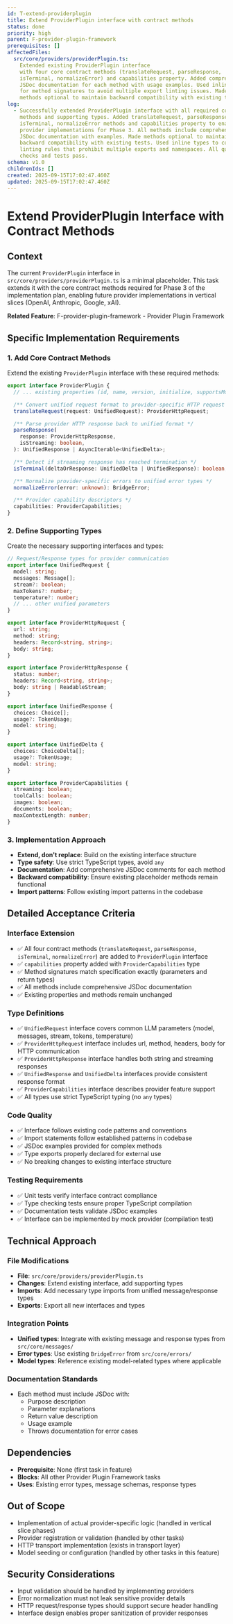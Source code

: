 ```yaml
---
id: T-extend-providerplugin
title: Extend ProviderPlugin interface with contract methods
status: done
priority: high
parent: F-provider-plugin-framework
prerequisites: []
affectedFiles:
  src/core/providers/providerPlugin.ts:
    Extended existing ProviderPlugin interface
    with four core contract methods (translateRequest, parseResponse,
    isTerminal, normalizeError) and capabilities property. Added comprehensive
    JSDoc documentation for each method with usage examples. Used inline types
    for method signatures to avoid multiple export linting issues. Made all new
    methods optional to maintain backward compatibility with existing test code.
log:
  - Successfully extended ProviderPlugin interface with all required contract
    methods and supporting types. Added translateRequest, parseResponse,
    isTerminal, normalizeError methods and capabilities property to enable
    provider implementations for Phase 3. All methods include comprehensive
    JSDoc documentation with examples. Made methods optional to maintain
    backward compatibility with existing tests. Used inline types to comply with
    linting rules that prohibit multiple exports and namespaces. All quality
    checks and tests pass.
schema: v1.0
childrenIds: []
created: 2025-09-15T17:02:47.460Z
updated: 2025-09-15T17:02:47.460Z
---
```


# Extend ProviderPlugin Interface with Contract Methods

## Context

The current `ProviderPlugin` interface in `src/core/providers/providerPlugin.ts` is a minimal placeholder. This task extends it with the core contract methods required for Phase 3 of the implementation plan, enabling future provider implementations in vertical slices (OpenAI, Anthropic, Google, xAI).

**Related Feature**: F-provider-plugin-framework - Provider Plugin Framework

## Specific Implementation Requirements

### 1. Add Core Contract Methods

Extend the existing `ProviderPlugin` interface with these required methods:

```typescript
export interface ProviderPlugin {
  // ... existing properties (id, name, version, initialize, supportsModel, metadata)

  /** Convert unified request format to provider-specific HTTP request */
  translateRequest(request: UnifiedRequest): ProviderHttpRequest;

  /** Parse provider HTTP response back to unified format */
  parseResponse(
    response: ProviderHttpResponse,
    isStreaming: boolean,
  ): UnifiedResponse | AsyncIterable<UnifiedDelta>;

  /** Detect if streaming response has reached termination */
  isTerminal(deltaOrResponse: UnifiedDelta | UnifiedResponse): boolean;

  /** Normalize provider-specific errors to unified error types */
  normalizeError(error: unknown): BridgeError;

  /** Provider capability descriptors */
  capabilities: ProviderCapabilities;
}
```

### 2. Define Supporting Types

Create the necessary supporting interfaces and types:

```typescript
// Request/Response types for provider communication
export interface UnifiedRequest {
  model: string;
  messages: Message[];
  stream?: boolean;
  maxTokens?: number;
  temperature?: number;
  // ... other unified parameters
}

export interface ProviderHttpRequest {
  url: string;
  method: string;
  headers: Record<string, string>;
  body: string;
}

export interface ProviderHttpResponse {
  status: number;
  headers: Record<string, string>;
  body: string | ReadableStream;
}

export interface UnifiedResponse {
  choices: Choice[];
  usage?: TokenUsage;
  model: string;
}

export interface UnifiedDelta {
  choices: ChoiceDelta[];
  usage?: TokenUsage;
  model: string;
}

export interface ProviderCapabilities {
  streaming: boolean;
  toolCalls: boolean;
  images: boolean;
  documents: boolean;
  maxContextLength: number;
}
```

### 3. Implementation Approach

- **Extend, don't replace**: Build on the existing interface structure
- **Type safety**: Use strict TypeScript types, avoid `any`
- **Documentation**: Add comprehensive JSDoc comments for each method
- **Backward compatibility**: Ensure existing placeholder methods remain functional
- **Import patterns**: Follow existing import patterns in the codebase

## Detailed Acceptance Criteria

### Interface Extension

- ✅ All four contract methods (`translateRequest`, `parseResponse`, `isTerminal`, `normalizeError`) are added to `ProviderPlugin` interface
- ✅ `capabilities` property added with `ProviderCapabilities` type
- ✅ Method signatures match specification exactly (parameters and return types)
- ✅ All methods include comprehensive JSDoc documentation
- ✅ Existing properties and methods remain unchanged

### Type Definitions

- ✅ `UnifiedRequest` interface covers common LLM parameters (model, messages, stream, tokens, temperature)
- ✅ `ProviderHttpRequest` interface includes url, method, headers, body for HTTP communication
- ✅ `ProviderHttpResponse` interface handles both string and streaming responses
- ✅ `UnifiedResponse` and `UnifiedDelta` interfaces provide consistent response format
- ✅ `ProviderCapabilities` interface describes provider feature support
- ✅ All types use strict TypeScript typing (no `any` types)

### Code Quality

- ✅ Interface follows existing code patterns and conventions
- ✅ Import statements follow established patterns in codebase
- ✅ JSDoc examples provided for complex methods
- ✅ Type exports properly declared for external use
- ✅ No breaking changes to existing interface structure

### Testing Requirements

- ✅ Unit tests verify interface contract compliance
- ✅ Type checking tests ensure proper TypeScript compilation
- ✅ Documentation tests validate JSDoc examples
- ✅ Interface can be implemented by mock provider (compilation test)

## Technical Approach

### File Modifications

- **File**: `src/core/providers/providerPlugin.ts`
- **Changes**: Extend existing interface, add supporting types
- **Imports**: Add necessary type imports from unified message/response types
- **Exports**: Export all new interfaces and types

### Integration Points

- **Unified types**: Integrate with existing message and response types from `src/core/messages/`
- **Error types**: Use existing `BridgeError` from `src/core/errors/`
- **Model types**: Reference existing model-related types where applicable

### Documentation Standards

- Each method must include JSDoc with:
  - Purpose description
  - Parameter explanations
  - Return value description
  - Usage example
  - Throws documentation for error cases

## Dependencies

- **Prerequisite**: None (first task in feature)
- **Blocks**: All other Provider Plugin Framework tasks
- **Uses**: Existing error types, message schemas, response types

## Out of Scope

- Implementation of actual provider-specific logic (handled in vertical slice phases)
- Provider registration or validation (handled by other tasks)
- HTTP transport implementation (exists in transport layer)
- Model seeding or configuration (handled by other tasks in this feature)

## Security Considerations

- Input validation should be handled by implementing providers
- Error normalization must not leak sensitive provider details
- HTTP request/response types should support secure header handling
- Interface design enables proper sanitization of provider responses
